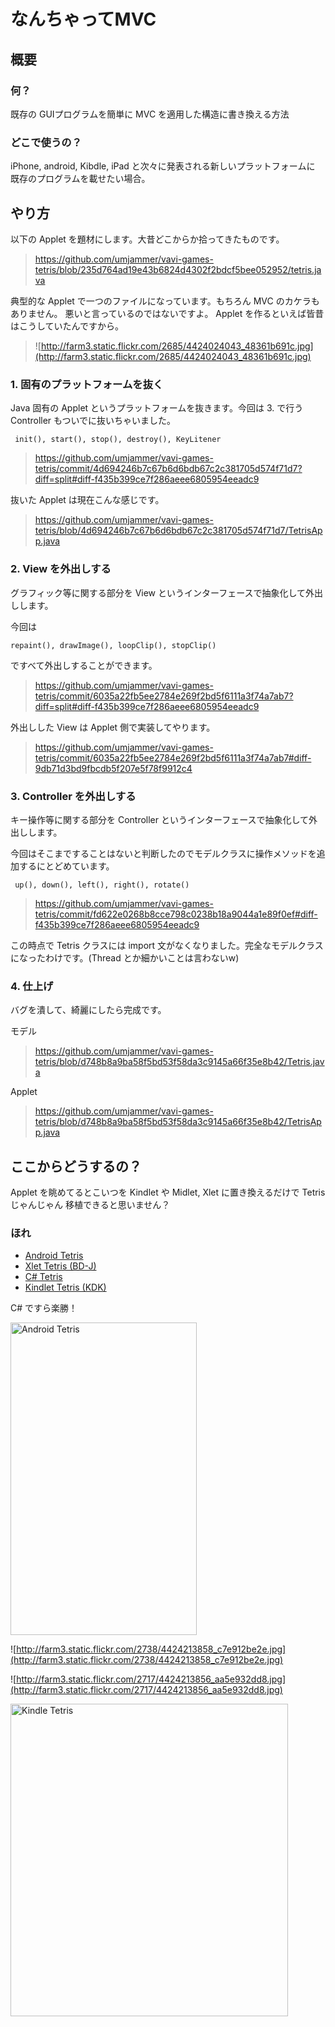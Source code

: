 # なんちゃってMVC #

## 概要 ##
### 何？ ###

既存の GUIプログラムを簡単に MVC を適用した構造に書き換える方法

### どこで使うの？ ###

iPhone, android, Kibdle, iPad と次々に発表される新しいプラットフォームに 既存のプログラムを載せたい場合。


## やり方 ##

以下の Applet を題材にします。大昔どこからか拾ってきたものです。

> https://github.com/umjammer/vavi-games-tetris/blob/235d764ad19e43b6824d4302f2bdcf5bee052952/tetris.java

典型的な Applet で一つのファイルになっています。もちろん MVC のカケラもありません。
悪いと言っているのではないですよ。 Applet を作るといえば皆昔はこうしていたんですから。

> ![http://farm3.static.flickr.com/2685/4424024043_48361b691c.jpg](http://farm3.static.flickr.com/2685/4424024043_48361b691c.jpg)

### 1. 固有のプラットフォームを抜く ###

Java 固有の Applet というプラットフォームを抜きます。今回は 3. で行う Controller
もついでに抜いちゃいました。
```
 init(), start(), stop(), destroy(), KeyLitener
```
> https://github.com/umjammer/vavi-games-tetris/commit/4d694246b7c67b6d6bdb67c2c381705d574f71d7?diff=split#diff-f435b399ce7f286aeee6805954eeadc9

抜いた Applet は現在こんな感じです。

> https://github.com/umjammer/vavi-games-tetris/blob/4d694246b7c67b6d6bdb67c2c381705d574f71d7/TetrisApp.java

### 2. View を外出しする ###

グラフィック等に関する部分を View というインターフェースで抽象化して外出しします。

今回は
```
repaint(), drawImage(), loopClip(), stopClip() 
```
ですべて外出しすることができます。

> https://github.com/umjammer/vavi-games-tetris/commit/6035a22fb5ee2784e269f2bd5f6111a3f74a7ab7?diff=split#diff-f435b399ce7f286aeee6805954eeadc9

外出しした View は Applet 側で実装してやります。

> https://github.com/umjammer/vavi-games-tetris/commit/6035a22fb5ee2784e269f2bd5f6111a3f74a7ab7#diff-9db71d3bd9fbcdb5f207e5f78f9912c4

### 3. Controller を外出しする ###

キー操作等に関する部分を Controller というインターフェースで抽象化して外出しします。

今回はそこまですることはないと判断したのでモデルクラスに操作メソッドを追加するにとどめています。
```
 up(), down(), left(), right(), rotate()
```

> https://github.com/umjammer/vavi-games-tetris/commit/fd622e0268b8cce798c0238b18a9044a1e89f0ef#diff-f435b399ce7f286aeee6805954eeadc9

この時点で Tetris クラスには import 文がなくなりました。完全なモデルクラスになったわけです。(Thread とか細かいことは言わないw)

### 4. 仕上げ ###

バグを潰して、綺麗にしたら完成です。

モデル

> https://github.com/umjammer/vavi-games-tetris/blob/d748b8a9ba58f5bd53f58da3c9145a66f35e8b42/Tetris.java

Applet

> https://github.com/umjammer/vavi-games-tetris/blob/d748b8a9ba58f5bd53f58da3c9145a66f35e8b42/TetrisApp.java

## ここからどうするの？ ##

Applet を眺めてるとこいつを Kindlet や Midlet, Xlet に置き換えるだけで Tetris じゃんじゃん
移植できると思いません？

### ほれ ###

  * [Android Tetris](https://github.com/umjammer/vavi-games-tetris-android)
  * [Xlet Tetris (BD-J)](https://github.com/umjammer/vavi-games-tetris-bdj)
  * [C# Tetris](https://github.com/umjammer/vavi-games-tetris-winforms)
  * [Kindlet Tetris (KDK)](https://github.com/umjammer/vavi-games-tetris-kdk)

C# ですら楽勝！

<a href='http://www.flickr.com/photos/52807817@N00/4457210112/' title='Android Tetris by umjammer, on Flickr'><img src='http://farm3.static.flickr.com/2708/4457210112_3945fb30d5.jpg' alt='Android Tetris' width='298' height='500' /></a>

![http://farm3.static.flickr.com/2738/4424213858_c7e912be2e.jpg](http://farm3.static.flickr.com/2738/4424213858_c7e912be2e.jpg)

![http://farm3.static.flickr.com/2717/4424213856_aa5e932dd8.jpg](http://farm3.static.flickr.com/2717/4424213856_aa5e932dd8.jpg)

<a href='http://www.flickr.com/photos/52807817@N00/4458856225/' title='Kindle Tetris by umjammer, on Flickr'><img src='http://farm5.static.flickr.com/4025/4458856225_46f0b87fc4.jpg' alt='Kindle Tetris' width='444' height='500' /></a>
